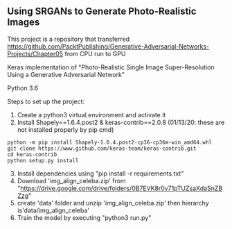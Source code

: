 ## Using SRGANs to Generate Photo-Realistic Images

This project is a repository that transferred https://github.com/PacktPublishing/Generative-Adversarial-Networks-Projects/Chapter05 from CPU run to GPU

Keras implementation of "Photo-Realistic Single Image Super-Resolution Using a Generative Adversarial Network"

Python 3.6

Steps to set up the project:
1. Create a python3 virtual environment and activate it
2. Install Shapely==1.6.4.post2 & keras-contrib==2.0.8 (01/13/20: these are not installed properly by pip cmd)
```
python -m pip install Shapely-1.6.4.post2-cp36-cp36m-win_amd64.whl 
git clone https://www.github.com/keras-team/keras-contrib.git
cd keras-contrib
python setup.py install
``` 
3. Install dependencies using "pip install -r requirements.txt"
4. Download 'img_align_celeba.zip' from "https://drive.google.com/drive/folders/0B7EVK8r0v71pTUZsaXdaSnZBZzg"
5. create 'data' folder and unzip 'img_align_celeba.zip' then hierarchy is'data/img_align_celeba'
6. Train the model by executing "python3 run.py"
